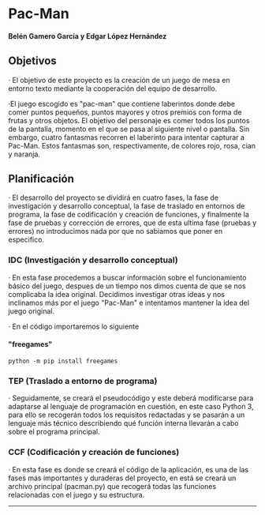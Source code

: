 # Pac-Man
#### Belén Gamero García y Edgar López Hernández

## Objetivos
· El objetivo de este proyecto es la creación de un juego de mesa en entorno texto mediante la cooperación del equipo de desarrollo.

·El juego escogido es "pac-man" que contiene laberintos donde debe comer puntos pequeños, puntos mayores y otros premios con forma de frutas y otros objetos. 
El objetivo del personaje es comer todos los puntos de la pantalla, momento en el que se pasa al siguiente nivel o pantalla. Sin embargo, cuatro fantasmas recorren el laberinto para intentar capturar a Pac-Man. Estos fantasmas son, respectivamente, de colores rojo, rosa, cian y naranja.

## Planificación
· El desarrollo del proyecto se dividirá en cuatro fases, la fase de investigación y desarrollo conceptual, la fase de traslado en entornos de programa, la fase de codificación y creación de funciones, y finalmente la fase de pruebas y corrección de errores, que de esta ultima fase (pruebas y errores) no introducimos nada por que no sabiamos que poner en especifico.

### IDC (Investigación y desarrollo conceptual)
· En esta fase procedemos a buscar información sobre el funcionamiento básico del juego, despues de un tiempo nos dimos cuenta de que se nos complicaba la idea original. 
Decidimos investigar otras ideas y nos inclinamos más por el juego "Pac-Man" e intentamos mantener la idea del juego original.

· En el código importaremos lo siguiente
  
#### "freegames"
```
python -m pip install freegames
```
### TEP (Traslado a entorno de programa)
· Seguidamente, se creará el pseudocódigo y este deberá modificarse para adaptarse al lenguaje de programación en cuestión, en este caso Python 3, para ello se recogerán todos los requisitos redactadas y se pasarán a un lenguaje más técnico describiendo qué función interna llevarán a cabo sobre el programa principal.

### CCF (Codificación y creación de funciones)
· En esta fase es donde se creará el código de la aplicación, es una de las fases más importantes y duraderas del proyecto, en está se creará un archivo principal (pacman.py) que recogerá todas las funciones relacionadas con el juego y su estructura.

---
